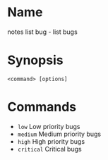 # Name

notes list bug - list bugs

# Synopsis

```
<command> [options]
```

# Commands

* `low` Low priority bugs
* `medium` Medium priority bugs
* `high` High priority bugs
* `critical` Critical bugs

